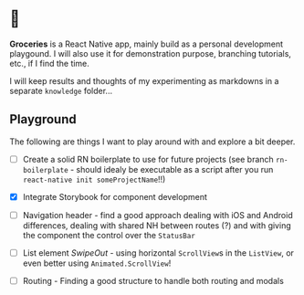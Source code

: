 # 🛒

**Groceries** is a React Native app, mainly build as a personal development playgound. I will also use it for demonstration purpose, branching tutorials, etc., if I find the time.

I will keep results and thoughts of my experimenting as markdowns in a separate `knowledge` folder...

## Playground

The following are things I want to play around with and explore a bit deeper.

 - [ ] Create a solid RN boilerplate to use for future projects (see branch `rn-boilerplate` - should idealy be executable as a script after you run `react-native init someProjectName`!!)
 - [x] Integrate Storybook for component development

 - [ ] Navigation header - find a good approach dealing with iOS and Android differences, dealing with shared NH between routes (?) and with giving the component the control over the `StatusBar`
 - [ ] List element *SwipeOut* - using horizontal `ScrollView`s in the `ListView`, or even better using `Animated.ScrollView`!
 - [ ] Routing - Finding a good structure to handle both routing and modals
